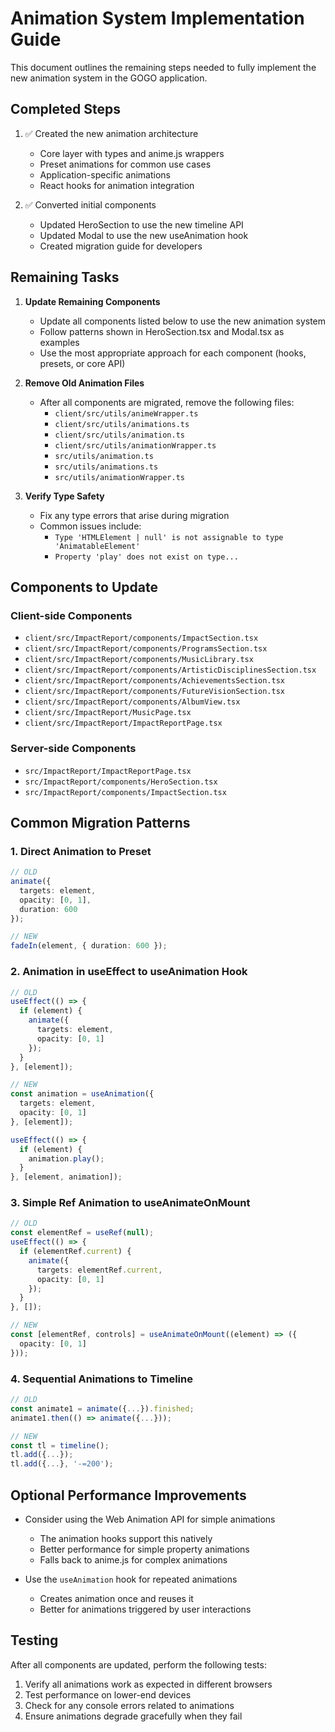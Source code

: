 # Animation System Implementation Guide

This document outlines the remaining steps needed to fully implement the new animation system in the GOGO application.

## Completed Steps

1. ✅ Created the new animation architecture
   - Core layer with types and anime.js wrappers
   - Preset animations for common use cases
   - Application-specific animations
   - React hooks for animation integration

2. ✅ Converted initial components
   - Updated HeroSection to use the new timeline API
   - Updated Modal to use the new useAnimation hook
   - Created migration guide for developers

## Remaining Tasks

1. **Update Remaining Components**
   - Update all components listed below to use the new animation system
   - Follow patterns shown in HeroSection.tsx and Modal.tsx as examples
   - Use the most appropriate approach for each component (hooks, presets, or core API)

2. **Remove Old Animation Files**
   - After all components are migrated, remove the following files:
     - `client/src/utils/animeWrapper.ts`
     - `client/src/utils/animations.ts`
     - `client/src/utils/animation.ts`
     - `client/src/utils/animationWrapper.ts`
     - `src/utils/animation.ts`
     - `src/utils/animations.ts`
     - `src/utils/animationWrapper.ts`

3. **Verify Type Safety**
   - Fix any type errors that arise during migration
   - Common issues include:
     - `Type 'HTMLElement | null' is not assignable to type 'AnimatableElement'`
     - `Property 'play' does not exist on type...`

## Components to Update

### Client-side Components
- `client/src/ImpactReport/components/ImpactSection.tsx`
- `client/src/ImpactReport/components/ProgramsSection.tsx`
- `client/src/ImpactReport/components/MusicLibrary.tsx`
- `client/src/ImpactReport/components/ArtisticDisciplinesSection.tsx`
- `client/src/ImpactReport/components/AchievementsSection.tsx`
- `client/src/ImpactReport/components/FutureVisionSection.tsx`
- `client/src/ImpactReport/components/AlbumView.tsx`
- `client/src/ImpactReport/MusicPage.tsx`
- `client/src/ImpactReport/ImpactReportPage.tsx`

### Server-side Components
- `src/ImpactReport/ImpactReportPage.tsx`
- `src/ImpactReport/components/HeroSection.tsx`
- `src/ImpactReport/components/ImpactSection.tsx`

## Common Migration Patterns

### 1. Direct Animation to Preset

```typescript
// OLD
animate({
  targets: element,
  opacity: [0, 1],
  duration: 600
});

// NEW
fadeIn(element, { duration: 600 });
```

### 2. Animation in useEffect to useAnimation Hook

```typescript
// OLD
useEffect(() => {
  if (element) {
    animate({
      targets: element,
      opacity: [0, 1]
    });
  }
}, [element]);

// NEW
const animation = useAnimation({
  targets: element,
  opacity: [0, 1]
}, [element]);

useEffect(() => {
  if (element) {
    animation.play();
  }
}, [element, animation]);
```

### 3. Simple Ref Animation to useAnimateOnMount

```typescript
// OLD
const elementRef = useRef(null);
useEffect(() => {
  if (elementRef.current) {
    animate({
      targets: elementRef.current,
      opacity: [0, 1]
    });
  }
}, []);

// NEW
const [elementRef, controls] = useAnimateOnMount((element) => ({
  opacity: [0, 1]
}));
```

### 4. Sequential Animations to Timeline

```typescript
// OLD
const animate1 = animate({...}).finished;
animate1.then(() => animate({...}));

// NEW
const tl = timeline();
tl.add({...});
tl.add({...}, '-=200');
```

## Optional Performance Improvements

- Consider using the Web Animation API for simple animations
  - The animation hooks support this natively
  - Better performance for simple property animations
  - Falls back to anime.js for complex animations

- Use the `useAnimation` hook for repeated animations
  - Creates animation once and reuses it
  - Better for animations triggered by user interactions

## Testing

After all components are updated, perform the following tests:

1. Verify all animations work as expected in different browsers
2. Test performance on lower-end devices
3. Check for any console errors related to animations
4. Ensure animations degrade gracefully when they fail 